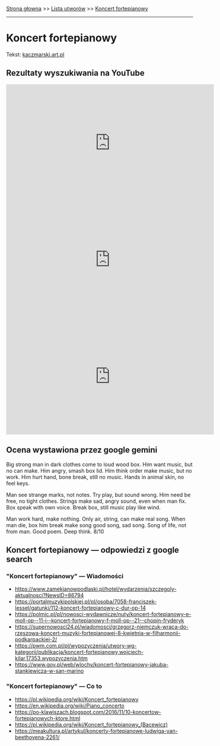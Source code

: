 [Strona głowna](../index.md) >> [Lista utworów](../list.md) >> [Koncert fortepianowy](212.md)

---

# Koncert fortepianowy

Tekst: [kaczmarski.art.pl](https://www.kaczmarski.art.pl/tworczosc/wiersze/koncert-fortepianowy/)

## Rezultaty wyszukiwania na YouTube

<iframe width="560" height="315" src="https://www.youtube.com/embed/DAU9v8RafKI?si=IdontcarewhotheIRSsendsImnotpayingtaxes" title="YouTube video player" frameborder="0" allow="accelerometer; autoplay; clipboard-write; encrypted-media; gyroscope; picture-in-picture; web-share" referrerpolicy="strict-origin-when-cross-origin" allowfullscreen></iframe>

<iframe width="560" height="315" src="https://www.youtube.com/embed/zAEs1lb9uqA?si=IdontcarewhotheIRSsendsImnotpayingtaxes" title="YouTube video player" frameborder="0" allow="accelerometer; autoplay; clipboard-write; encrypted-media; gyroscope; picture-in-picture; web-share" referrerpolicy="strict-origin-when-cross-origin" allowfullscreen></iframe>

<iframe width="560" height="315" src="https://www.youtube.com/embed/300evl42g7w?si=IdontcarewhotheIRSsendsImnotpayingtaxes" title="YouTube video player" frameborder="0" allow="accelerometer; autoplay; clipboard-write; encrypted-media; gyroscope; picture-in-picture; web-share" referrerpolicy="strict-origin-when-cross-origin" allowfullscreen></iframe>

## Ocena wystawiona przez google gemini

Big strong man in dark clothes come to loud wood box. Him want music, but no can make. Him angry, smash box lid. Him think order make music, but no work. Him hurt hand, bone break, still no music. Hands in animal skin, no feel keys. 

Man see strange marks, not notes. Try play, but sound wrong. Him need be free, no tight clothes. Strings make sad, angry sound, even when man fix. Box speak with own voice. Break box, still music play like wind. 

Man work hard, make nothing. Only air, string, can make real song. When man die, box him break make song good song, sad song. Song of life, not from man. Good poem. Deep think. 8/10


## Koncert fortepianowy — odpowiedzi z google search

### "Koncert fortepianowy" — Wiadomości

 - <https://www.zamekjanowpodlaski.pl/hotel/wydarzenia/szczegoly-aktualnosci?NewsID=86794>
 - <https://portalmuzykipolskiej.pl/pl/osoba/7058-franciszek-lessel/gatunki/112-koncert-fortepianowy-c-dur-op-14>
 - <https://polmic.pl/pl/nowosci-wydawnicze/nuty/koncert-fortepianowy-e-moll-op--11-i--koncert-fortepianowy-f-moll-op--21--chopin-fryderyk>
 - <https://supernowosci24.pl/wiadomosci/grzegorz-niemczuk-wraca-do-rzeszowa-koncert-muzyki-fortepianowej-8-kwietnia-w-filharmonii-podkarpackiej-2/>
 - <https://pwm.com.pl/pl/wypozyczenia/utwory-wg-kategorii/publikacja/koncert-fortepianowy,wojciech-kilar,17353,wypozyczenia.htm>
 - <https://www.gov.pl/web/wlochy/koncert-fortepianowy-jakuba-stankiewicza-w-san-marino>

### "Koncert fortepianowy" — Co to

 - <https://pl.wikipedia.org/wiki/Koncert_fortepianowy>
 - <https://en.wikipedia.org/wiki/Piano_concerto>
 - <https://po-klawiszach.blogspot.com/2016/11/10-koncertow-fortepianowych-ktore.html>
 - <https://pl.wikipedia.org/wiki/Koncert_fortepianowy_(Bacewicz)>
 - <https://meakultura.pl/artykul/koncerty-fortepianowe-ludwiga-van-beethovena-2261/>

